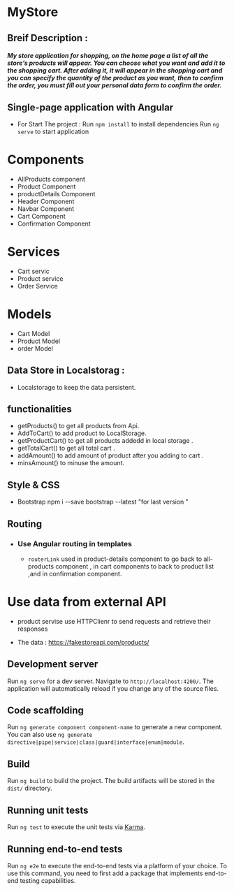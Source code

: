 # MyStore 
## Breif Description :
##### My store application for shopping, on the home page a list of all the store’s products will appear. You can choose what you want and add it to the shopping cart. After adding it, it will appear in the shopping cart and you can specify the quantity of the product as you want, then to confirm the order, you must fill out your personal data form to confirm the order.

## Single-page application with Angular 
 - For Start The project :
	Run `npm install` to install dependencies
	Run `ng serve` to start application
# Components
- AllProducts component
- Product Component
- productDetails Component
- Header Component
- Navbar Component
- Cart Component
- Confirmation Component
# Services 
- Cart servic
- Product service
- Order Service

# Models 
- Cart Model
- Product Model 
- order Model
## Data Store in Localstorag :
- Localstorage to keep the data persistent.
## functionalities
- getProducts() to get all products from Api.	
- AddToCart() to add product to LocalStorage.
- getProductCart() to get all products addedd in local storage .
- getTotalCart() to get all total cart .
- addAmount() to add amount of product after you adding to cart .
- minsAmount() to minuse the amount.

## Style & CSS 
- Bootstrap 
npm i --save bootstrap --latest "for last version "

## Routing
- ### Use Angular routing in templates
	- `routerLink` used in product-details component to go back to all-products component 
	, in cart components to back to product list ,and in confirmation component.
# Use data from external API 
* product servise use HTTPClienr to send requests and retrieve their responses 
- The data :
https://fakestoreapi.com/products/


## Development server

Run `ng serve` for a dev server. Navigate to `http://localhost:4200/`. The application will automatically reload if you change any of the source files.

## Code scaffolding

Run `ng generate component component-name` to generate a new component. You can also use `ng generate directive|pipe|service|class|guard|interface|enum|module`.

## Build

Run `ng build` to build the project. The build artifacts will be stored in the `dist/` directory.

## Running unit tests

Run `ng test` to execute the unit tests via [Karma](https://karma-runner.github.io).

## Running end-to-end tests

Run `ng e2e` to execute the end-to-end tests via a platform of your choice. To use this command, you need to first add a package that implements end-to-end testing capabilities.

